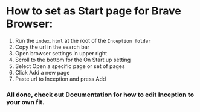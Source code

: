 # How to set as Start page for Brave Browser:
1. Run the `index.html` at the root of the `Inception folder`
2. Copy the url in the search bar
3. Open browser settings in upper right
4. Scroll to the bottom for the On Start up setting
5. Select Open a specific page or set of pages
6. Click Add a new page
7. Paste url to Inception and press Add

### All done, check out Documentation for how to edit Inception to your own fit.
